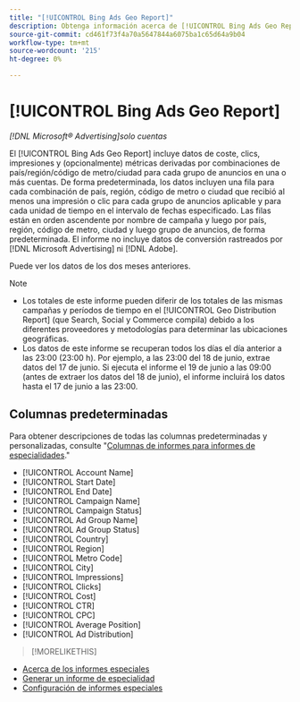 ```yaml
---
title: "[!UICONTROL Bing Ads Geo Report]"
description: Obtenga información acerca de [!UICONTROL Bing Ads Geo Report].
source-git-commit: cd461f73f4a70a5647844a6075ba1c65d64a9b04
workflow-type: tm+mt
source-wordcount: '215'
ht-degree: 0%

---
```


# [!UICONTROL Bing Ads Geo Report]

*[!DNL Microsoft® Advertising]solo cuentas*

El [!UICONTROL Bing Ads Geo Report] incluye datos de coste, clics, impresiones y (opcionalmente) métricas derivadas por combinaciones de país/región/código de metro/ciudad para cada grupo de anuncios en una o más cuentas. De forma predeterminada, los datos incluyen una fila para cada combinación de país, región, código de metro o ciudad que recibió al menos una impresión o clic para cada grupo de anuncios aplicable y para cada unidad de tiempo en el intervalo de fechas especificado. Las filas están en orden ascendente por nombre de campaña y luego por país, región, código de metro, ciudad y luego grupo de anuncios, de forma predeterminada. El informe no incluye datos de conversión rastreados por [!DNL Microsoft Advertising] ni [!DNL Adobe].

Puede ver los datos de los dos meses anteriores.

>[!NOTE]
>
>* Los totales de este informe pueden diferir de los totales de las mismas campañas y períodos de tiempo en el [!UICONTROL Geo Distribution Report] (que Search, Social y Commerce compila) debido a los diferentes proveedores y metodologías para determinar las ubicaciones geográficas.
>* Los datos de este informe se recuperan todos los días el día anterior a las 23:00 (23:00 h). Por ejemplo, a las 23:00 del 18 de junio, extrae datos del 17 de junio. Si ejecuta el informe el 19 de junio a las 09:00 (antes de extraer los datos del 18 de junio), el informe incluirá los datos hasta el 17 de junio a las 23:00.


## Columnas predeterminadas

Para obtener descripciones de todas las columnas predeterminadas y personalizadas, consulte &quot;[Columnas de informes para informes de especialidades](specialty-report-columns.md).&quot;

* [!UICONTROL Account Name]
* [!UICONTROL Start Date]
* [!UICONTROL End Date]
* [!UICONTROL Campaign Name]
* [!UICONTROL Campaign Status]
* [!UICONTROL Ad Group Name]
* [!UICONTROL Ad Group Status]
* [!UICONTROL Country]
* [!UICONTROL Region]
* [!UICONTROL Metro Code]
* [!UICONTROL City]
* [!UICONTROL Impressions]
* [!UICONTROL Clicks]
* [!UICONTROL Cost]
* [!UICONTROL CTR]
* [!UICONTROL CPC]
* [!UICONTROL Average Position]
* [!UICONTROL Ad Distribution]

>[!MORELIKETHIS]
* [Acerca de los informes especiales](specialty-report-about.md)
* [Generar un informe de especialidad](specialty-report-generate.md)
* [Configuración de informes especiales](specialty-report-settings.md)

